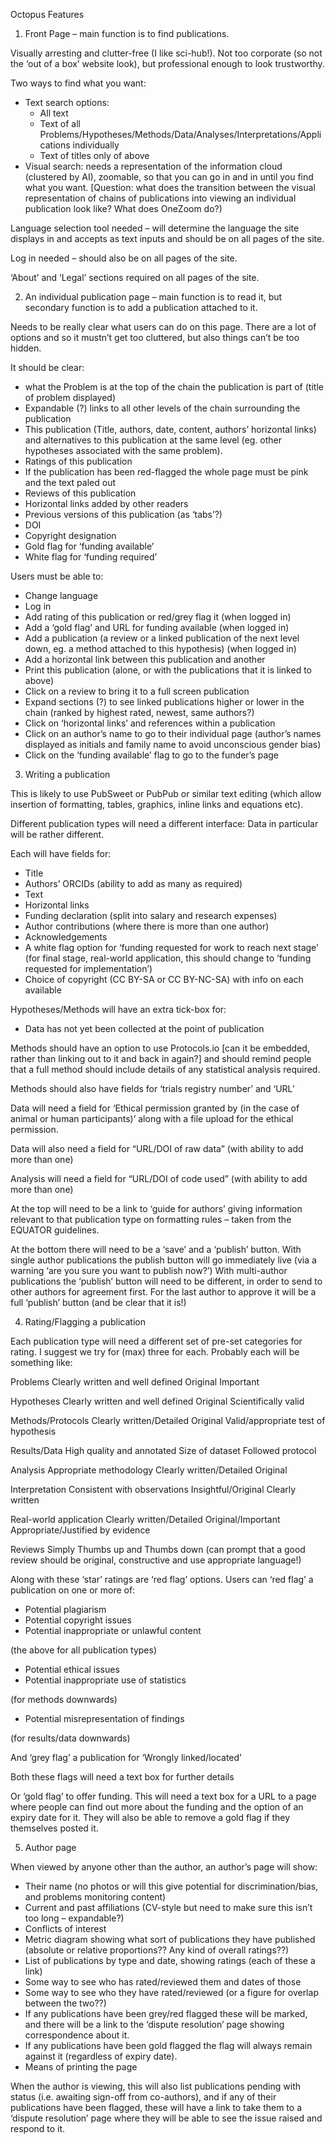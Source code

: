 
Octopus Features

1)	Front Page – main function is to find publications.

Visually arresting and clutter-free (I like sci-hub!). Not too corporate (so not the ‘out of a box’ website look), but professional enough to look trustworthy. 

Two ways to find what you want:
- Text search options:
   * All text
   * Text of all Problems/Hypotheses/Methods/Data/Analyses/Interpretations/Applications individually
   * Text of titles only of above
- Visual search: needs a representation of the information cloud (clustered by AI), zoomable, so that you can go in and in until you find what you want. [Question: what does the transition between the visual representation of chains of publications into viewing an individual publication look like? What does OneZoom do?)

Language selection tool needed – will determine the language the site displays in and accepts as text inputs and should be on all pages of the site.

Log in needed – should also be on all pages of the site.

‘About’ and ‘Legal’ sections required on all pages of the site.

2)	An individual publication page – main function is to read it, but secondary function is to add a publication attached to it.

Needs to be really clear what users can do on this page. There are a lot of options and so it mustn’t get too cluttered, but also things can’t be too hidden.

It should be clear:
-	what the Problem is at the top of the chain the publication is part of (title of problem displayed)
-	Expandable (?) links to all other levels of the chain surrounding the publication
-	This publication (Title, authors, date, content, authors’ horizontal links) and alternatives to this publication at the same level (eg. other hypotheses associated with the same problem).
-	Ratings of this publication
-	If the publication has been red-flagged the whole page must be pink and the text paled out
-	Reviews of this publication
-	Horizontal links added by other readers
-	Previous versions of this publication (as ‘tabs’?)
-	DOI
-	Copyright designation
-	Gold flag for ‘funding available’
-	White flag for ‘funding required’

Users must be able to:
-	Change language
-	Log in
-	Add rating of this publication or red/grey flag it (when logged in)
-	Add a ‘gold flag’ and URL for funding available (when logged in)
-	Add a publication (a review or a linked publication of the next level down, eg. a method attached to this hypothesis) (when logged in)
-	Add a horizontal link between this publication and another
-	Print this publication (alone, or with the publications that it is linked to above)
-	Click on a review to bring it to a full screen publication
-	Expand sections (?) to see linked publications higher or lower in the chain (ranked by highest rated, newest, same authors?)
-	Click on ‘horizontal links’ and references within a publication
-	Click on an author’s name to go to their individual page (author’s names displayed as initials and family name to avoid unconscious gender bias)
-	Click on the ‘funding available’ flag to go to the funder’s page

3)	Writing a publication

This is likely to use PubSweet or PubPub or similar text editing (which allow insertion of formatting, tables, graphics, inline links and equations etc).

Different publication types will need a different interface: Data in particular will be rather different.

Each will have fields for:
-	Title
-	Authors’ ORCIDs (ability to add as many as required)
-	Text
-	Horizontal links
-	Funding declaration (split into salary and research expenses)
-	Author contributions (where there is more than one author)
-	Acknowledgements
-	A white flag option for ‘funding requested for work to reach next stage’ (for final stage, real-world application, this should change to ‘funding requested for implementation’)
-	Choice of copyright (CC BY-SA or CC BY-NC-SA) with info on each available

Hypotheses/Methods will have an extra tick-box for:
-	Data has not yet been collected at the point of publication

Methods should have an option to use Protocols.io [can it be embedded, rather than linking out to it and back in again?] and should remind people that a full method should include details of any statistical analysis required.

Methods should also have fields for ‘trials registry number’ and ‘URL’

Data will need a field for ‘Ethical permission granted by (in the case of animal or human participants)’ along with a file upload for the ethical permission.

Data will also need a field for “URL/DOI of raw data” (with ability to add more than one)

Analysis will need a field for “URL/DOI of code used” (with ability to add more than one)

At the top will need to be a link to ‘guide for authors’ giving information relevant to that publication type on formatting rules – taken from the EQUATOR guidelines.

At the bottom there will need to be a ‘save’ and a ‘publish’ button. With single author publications the publish button will go immediately live (via a warning ‘are you sure you want to publish now?’) With multi-author publications the ‘publish’ button will need to be different, in order to send to other authors for agreement first. For the last author to approve it will be a full ‘publish’ button (and be clear that it is!)

4)	Rating/Flagging a publication

Each publication type will need a different set of pre-set categories for rating. I suggest we try for (max) three for each. Probably each will be something like:

Problems
Clearly written and well defined
Original
Important

Hypotheses
Clearly written and well defined
Original
Scientifically valid

Methods/Protocols
Clearly written/Detailed
Original
Valid/appropriate test of hypothesis

Results/Data
High quality and annotated
Size of dataset
Followed protocol

Analysis
Appropriate methodology
Clearly written/Detailed
Original

Interpretation
Consistent with observations
Insightful/Original
Clearly written

Real-world application
Clearly written/Detailed
Original/Important
Appropriate/Justified by evidence

Reviews
Simply Thumbs up and Thumbs down
(can prompt that a good review should be original, constructive and use appropriate language!)

Along with these ‘star’ ratings are ‘red flag’ options. Users can ‘red flag’ a publication on one or more of:

-	Potential plagiarism
-	Potential copyright issues
-	Potential inappropriate or unlawful content

(the above for all publication types)

-	Potential ethical issues
-	Potential inappropriate use of statistics

(for methods downwards)

-	Potential misrepresentation of findings

(for results/data downwards)

And ‘grey flag’ a publication for ‘Wrongly linked/located’

Both these flags will need a text box for further details

Or ‘gold flag’ to offer funding. This will need a text box for a URL to a page where people can find out more about the funding and the option of an expiry date for it. They will also be able to remove a gold flag if they themselves posted it.


5)	Author page

When viewed by anyone other than the author, an author’s page will show:

-	Their name (no photos or will this give potential for discrimination/bias, and problems monitoring content)
-	Current and past affiliations (CV-style but need to make sure this isn’t too long – expandable?)
-	Conflicts of interest
-	Metric diagram showing what sort of publications they have published (absolute or relative proportions?? Any kind of overall ratings??)
-	List of publications by type and date, showing ratings (each of these a link)
-	Some way to see who has rated/reviewed them and dates of those
-	Some way to see who they have rated/reviewed (or a figure for overlap between the two??)
-	If any publications have been grey/red flagged these will be marked, and there will be a link to the ‘dispute resolution’ page showing correspondence about it.
-	If any publications have been gold flagged the flag will always remain against it (regardless of expiry date).
-	Means of printing the page

When the author is viewing, this will also list publications pending with status (i.e. awaiting sign-off from co-authors), and if any of their publications have been flagged, these will have  a link to take them to a ‘dispute resolution’ page where they will be able to see the issue raised and respond to it.
